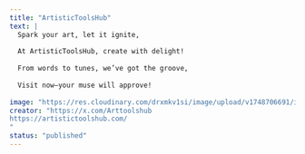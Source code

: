 ```yaml
---
title: "ArtisticToolsHub"
text: |
  Spark your art, let it ignite,
  
  At ArtisticToolsHub, create with delight!
  
  From words to tunes, we’ve got the groove,
  
  Visit now—your muse will approve!
  
image: "https://res.cloudinary.com/drxmkv1si/image/upload/v1748706691/im439ukzlosdlzzdqlis.jpg"
creator: "https://x.com/Arttoolshub
https://artistictoolshub.com/
"
status: "published"
---
```

